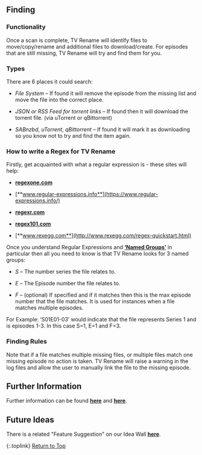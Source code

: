 <!-- START FINDING --------------------------- -->
## Finding

### Functionality

Once a scan is complete, TV Rename will identify files to move/copy/rename and additional files to download/create. For episodes that are still missing, TV Rename will try and find them for you. 

### Types

There are 6 places it could search:

* _File System_ – If found it will remove the episode from the missing list and move the file into the correct place.

* _JSON or RSS Feed for torrent links_ – If found then it will download the torrent file. (via uTorrent or qBittorrent)

* _SABnzbd_, _uTorrent_, _qBittorrent_ – If found it will mark it as downloading so you know not to try and find the item again.

### How to write a Regex for TV Rename

Firstly, get acquainted with what a regular expression is - these sites will help:

* [**regexone.com**](https://regexone.com/)

* [**www.regular-expressions.info**](https://www.regular-expressions.info/)

* [**regexr.com**](https://regexr.com/)

* [**regex101.com**](https://regex101.com/)

* [**www.rexegg.com**](http://www.rexegg.com/regex-quickstart.html)

Once you understand Regular Expressions and [**‘Named Groups’**](https://www.regular-expressions.info/named.html "Read about Named Groups") in particular then all you need to know is that TV Rename looks for 3 named groups:

* _S_ – The number series the file relates to.

* _E_ – The Episode number the file relates to.

* _F_ – (optional) If specified and if it matches then this is the max episode number that the file matches. It is used for instances when a file matches multiple episodes.

For Example: ‘S01E01-03’ would indicate that the file represents Series 1 and is episodes 1-3. In this case S=1, E=1 and F=3.

### Finding Rules

Note that if a file matches multiple missing files, or multiple files match one missing episode no action is taken. TV Rename will raise a warning in the log files and allow the user to manually link the file to the missing episode.

## Further Information

Further information can be found [**here**](/manual/options/#filename-processors) and [**here**](/manual/options/#the-%C2%B5torrent--nzb-tab).

## Future Ideas

There is a related "Feature Suggestion" on our Idea Wall [**here**](http://ideas.theideawall.com/TVRename/Forum/TopicDetails/e6663947-906a-4a91-95ae-e45a91c6efb0).

{:.toplink}
[Return to Top]()
<!-- END FINDING      ------------------------ -->

